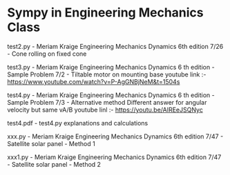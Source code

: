 # Sympy in Engineering Mechanics Class

test2.py - Meriam Kraige Engineering Mechanics Dynamics 6th edition 7/26 - Cone rolling on fixed cone

test3.py - Meriam Kraige Engineering Mechanics Dynamics 6 th edition - Sample Problem 7/2 - Tiltable motor on mounting base
youtube link :- https://www.youtube.com/watch?v=P-AgGNBjNeM&t=1504s

test4.py - Meriam Kraige Engineering Mechanics Dynamics 6 th edition - Sample Problem 7/3 - Alternative method
            Different answer for angular velocity but same vA/B
            youtube linl :- https://youtu.be/AIREeJSQNyc
            
test4.pdf - test4.py explanations and calculations
            
xxx.py - Meriam Kraige Engineering Mechanics Dynamics 6th edition 7/47 - Satellite solar panel - Method 1

xxx1.py - Meriam Kraige Engineering Mechanics Dynamics 6th edition 7/47 - Satellite solar panel - Method 2
